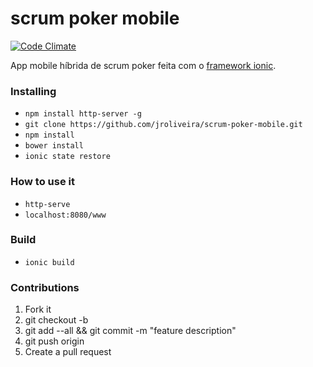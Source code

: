 # scrum poker mobile

[![Code Climate](https://codeclimate.com/github/jroliveira/scrum-poker-mobile/badges/gpa.svg)](https://codeclimate.com/github/jroliveira/scrum-poker-mobile)

App mobile híbrida de scrum poker feita com o [framework ionic](http://ionicframework.com/).

### Installing

* `npm install http-server -g`
* `git clone https://github.com/jroliveira/scrum-poker-mobile.git`
* `npm install`
* `bower install`
* `ionic state restore`

### How to use it

* `http-serve`
* `localhost:8080/www`

### Build

* `ionic build`

### Contributions 

1. Fork it
2. git checkout -b <branch-name>
3. git add --all && git commit -m "feature description"
4. git push origin <branch-name>
5. Create a pull request